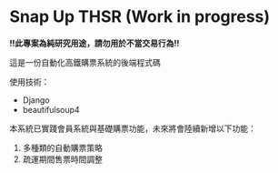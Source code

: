 # Snap Up THSR (Work in progress)

__!!此專案為純研究用途，請勿用於不當交易行為!!__

這是一份自動化高鐵購票系統的後端程式碼

使用技術：
- Django
- beautifulsoup4

本系統已實踐會員系統與基礎購票功能，未來將會陸續新增以下功能：
1. 多種類的自動購票策略
2. 疏運期間售票時間調整
